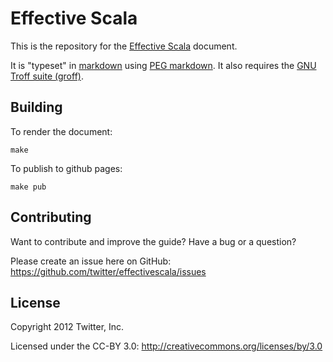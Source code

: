 # Effective Scala

This is the repository for the [Effective Scala](http://twitter.github.com/effectivescala/) document. 

It is "typeset" in [markdown](http://daringfireball.net/projects/markdown/) using [PEG markdown](https://github.com/jgm/peg-markdown). It also requires the [GNU Troff suite (groff)](http://www.gnu.org/software/groff/).

## Building

To render the document:

	make

To publish to github pages:

	make pub

## Contributing

Want to contribute and improve the guide? Have a bug or a question? 

Please create an issue here on GitHub: https://github.com/twitter/effectivescala/issues

## License

Copyright 2012 Twitter, Inc.

Licensed under the CC-BY 3.0: http://creativecommons.org/licenses/by/3.0	

